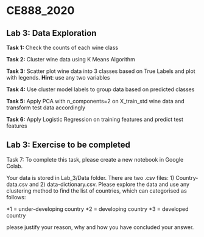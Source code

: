 # CE888_2020

## Lab 3: Data Exploration 

**Task 1:** Check the counts of each wine class

**Task 2:** Cluster wine data using K Means Algorithm

**Task 3:** Scatter plot wine data into 3 classes based on True Labels and plot with legends. **Hint**: use any two variables

**Task 4:** Use cluster model labels to group data based on predicted classes

**Task 5:** Apply PCA with n_components=2 on X_train_std wine data and transform test data accordingly

**Task 6:** Apply Logistic Regression on training features and predict test features

## Lab 3: Exercise to be completed

Task 7: To complete this task, please create a new notebook in Google Colab. 

Your data is stored in Lab_3/Data folder. There are two .csv files: 1) Country-data.csv and 2) data-dictionary.csv. Please explore the data and use any clustering method to find the list of countries, which can categorised as follows:

*1 = under-developing country
*2 = developing country
*3 = developed country

please justify your reason, why and how you have concluded your answer. 